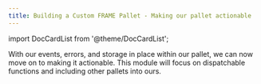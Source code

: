 ```yaml
---
title: Building a Custom FRAME Pallet - Making our pallet actionable
---
```


import DocCardList from '@theme/DocCardList';

With our events, errors, and storage in place within our pallet, we can now move on to making it actionable.  This module will focus on dispatchable functions and including other pallets into ours.

<DocCardList />
